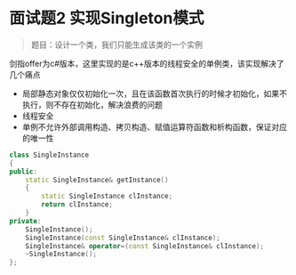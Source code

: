 # 面试题2 实现Singleton模式

>题目：设计一个类，我们只能生成该类的一个实例



剑指offer为c#版本，这里实现的是c++版本的线程安全的单例类，该实现解决了几个痛点

* 局部静态对象仅仅初始化一次，且在该函数首次执行的时候才初始化，如果不执行，则不存在初始化，解决浪费的问题
* 线程安全
* 单例不允许外部调用构造、拷贝构造、赋值运算符函数和析构函数，保证对应的唯一性

```c++
class SingleInstance
{
public:
    static SingleInstance& getInstance()
    {
        static SingleInstance clInstance;
        return clInstance;
    }
private:
    SingleInstance();
    SingleInstance(const SingleInstance& clInstance);
    SingleInstance& operator=(const SingleInstance& clInstance);
    ~SingleInstance();
};
```


